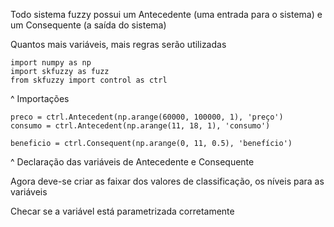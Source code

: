 Todo sistema fuzzy possui um Antecedente (uma entrada para o sistema) e um Consequente (a saída do sistema)

Quantos mais variáveis, mais regras serão utilizadas

```
import numpy as np
import skfuzzy as fuzz
from skfuzzy import control as ctrl
```

^ Importações

```
preco = ctrl.Antecedent(np.arange(60000, 100000, 1), 'preço')
consumo = ctrl.Antecedent(np.arange(11, 18, 1), 'consumo')

beneficio = ctrl.Consequent(np.arange(0, 11, 0.5), 'benefício')
```

^ Declaração das variáveis de Antecedente e Consequente



Agora deve-se criar as faixar dos valores de classificação, os níveis para as variáveis



Checar se a variável está parametrizada corretamente
